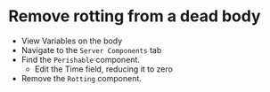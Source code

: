 
# Remove rotting from a dead body

- View Variables on the body
- Navigate to the `Server Components` tab
- Find the `Perishable` component.
    - Edit the Time field, reducing it to zero
- Remove the `Rotting` component.
